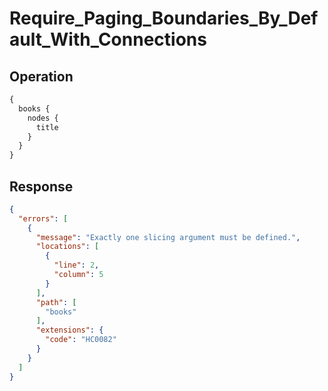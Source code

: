 # Require_Paging_Boundaries_By_Default_With_Connections

## Operation

```graphql
{
  books {
    nodes {
      title
    }
  }
}
```

## Response

```json
{
  "errors": [
    {
      "message": "Exactly one slicing argument must be defined.",
      "locations": [
        {
          "line": 2,
          "column": 5
        }
      ],
      "path": [
        "books"
      ],
      "extensions": {
        "code": "HC0082"
      }
    }
  ]
}
```

